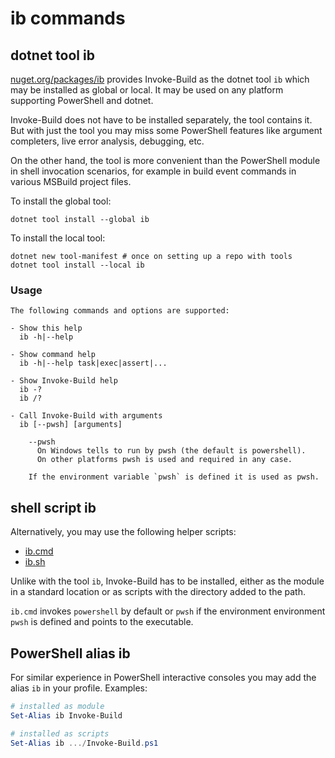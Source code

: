 # ib commands

## dotnet tool ib

[nuget.org/packages/ib](https://www.nuget.org/packages/ib/) provides Invoke-Build
as the dotnet tool `ib` which may be installed as global or local. It may be
used on any platform supporting PowerShell and dotnet.

Invoke-Build does not have to be installed separately, the tool contains it.
But with just the tool you may miss some PowerShell features like argument
completers, live error analysis, debugging, etc.

On the other hand, the tool is more convenient than the PowerShell module in
shell invocation scenarios, for example in build event commands in various
MSBuild project files.

To install the global tool:

    dotnet tool install --global ib

To install the local tool:

    dotnet new tool-manifest # once on setting up a repo with tools
    dotnet tool install --local ib

### Usage

```
The following commands and options are supported:

- Show this help
  ib -h|--help

- Show command help
  ib -h|--help task|exec|assert|...

- Show Invoke-Build help
  ib -?
  ib /?

- Call Invoke-Build with arguments
  ib [--pwsh] [arguments]

    --pwsh
      On Windows tells to run by pwsh (the default is powershell).
      On other platforms pwsh is used and required in any case.

    If the environment variable `pwsh` is defined it is used as pwsh.
```

## shell script ib

Alternatively, you may use the following helper scripts:

- [ib.cmd](../ib.cmd)
- [ib.sh](../ib.sh)

Unlike with the tool `ib`, Invoke-Build has to be installed, either as the
module in a standard location or as scripts with the directory added to the
path.

`ib.cmd` invokes `powershell` by default or `pwsh` if the environment
environment `pwsh` is defined and points to the executable.

## PowerShell alias ib

For similar experience in PowerShell interactive consoles you may add the alias
`ib` in your profile. Examples:

```powershell
# installed as module
Set-Alias ib Invoke-Build

# installed as scripts
Set-Alias ib .../Invoke-Build.ps1
```

